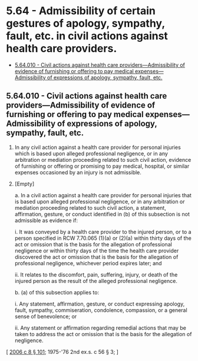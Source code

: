 # 5.64 - Admissibility of certain gestures of apology, sympathy, fault, etc. in civil actions against health care providers.
* [5.64.010 - Civil actions against health care providers—Admissibility of evidence of furnishing or offering to pay medical expenses—Admissibility of expressions of apology, sympathy, fault, etc.](#564010---civil-actions-against-health-care-providersadmissibility-of-evidence-of-furnishing-or-offering-to-pay-medical-expensesadmissibility-of-expressions-of-apology-sympathy-fault-etc)
## 5.64.010 - Civil actions against health care providers—Admissibility of evidence of furnishing or offering to pay medical expenses—Admissibility of expressions of apology, sympathy, fault, etc.
1. In any civil action against a health care provider for personal injuries which is based upon alleged professional negligence, or in any arbitration or mediation proceeding related to such civil action, evidence of furnishing or offering or promising to pay medical, hospital, or similar expenses occasioned by an injury is not admissible.

2. [Empty]

   a. In a civil action against a health care provider for personal injuries that is based upon alleged professional negligence, or in any arbitration or mediation proceeding related to such civil action, a statement, affirmation, gesture, or conduct identified in (b) of this subsection is not admissible as evidence if:

      i. It was conveyed by a health care provider to the injured person, or to a person specified in RCW 7.70.065 (1)(a) or (2)(a) within thirty days of the act or omission that is the basis for the allegation of professional negligence or within thirty days of the time the health care provider discovered the act or omission that is the basis for the allegation of professional negligence, whichever period expires later; and

      ii. It relates to the discomfort, pain, suffering, injury, or death of the injured person as the result of the alleged professional negligence.

   b. (a) of this subsection applies to:

      i. Any statement, affirmation, gesture, or conduct expressing apology, fault, sympathy, commiseration, condolence, compassion, or a general sense of benevolence; or

      ii. Any statement or affirmation regarding remedial actions that may be taken to address the act or omission that is the basis for the allegation of negligence.

\[ [2006 c 8 § 101](http://lawfilesext.leg.wa.gov/biennium/2005-06/Pdf/Bills/Session%20Laws/House/2292-S2.SL.pdf?cite=2006%20c%208%20§%20101); 1975-'76 2nd ex.s. c 56 § 3; \]

